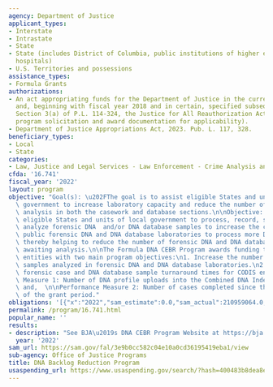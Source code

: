 ```yaml
---
agency: Department of Justice
applicant_types:
- Interstate
- Intrastate
- State
- State (includes District of Columbia, public institutions of higher education and
  hospitals)
- U.S. Territories and possessions
assistance_types:
- Formula Grants
authorizations:
- An act appropriating funds for the Department of Justice in the current fiscal year
  and, beginning with fiscal year 2018 and in certain, specified subsequent years,
  Section 3(a) of P.L. 114-324, the Justice for All Reauthorization Act of 2016 (see
  program solicitation and award documentation for applicability).
- Department of Justice Appropriations Act, 2023. Pub. L. 117, 328.
beneficiary_types:
- Local
- State
categories:
- Law, Justice and Legal Services - Law Enforcement - Crime Analysis and Data
cfda: '16.741'
fiscal_year: '2022'
layout: program
objective: "Goal(s): \u202FThe goal is to assist eligible States and units of local\
  \ government to increase laboratory capacity and reduce the number of samples awaiting\
  \ analysis in both the casework and database sections.\n\nObjective:  To assist\
  \ eligible States and units of local government to process, record, screen, and\
  \ analyze forensic DNA  and/or DNA database samples to increase the capacity of\
  \ public forensic DNA and DNA database laboratories to process more DNA samples,\
  \ thereby helping to reduce the number of forensic DNA and DNA database samples\
  \ awaiting analysis.\n\nThe Formula DNA CEBR Program awards funding to eligible\
  \ entities with two main program objectives:\n1. Increase the number of CODIS-eligible\
  \ samples analyzed in forensic DNA and DNA database laboratories.\n2. Reduce the\
  \ forensic case and DNA database sample turnaround times for CODIS entry.\n\nPerformance\
  \ Measure 1: Number of DNA profile uploads into the Combined DNA Index System (CODIS);\
  \ and,  \n\nPerformance Measure 2: Number of cases completed since the beginning\
  \ of the grant period."
obligations: '[{"x":"2022","sam_estimate":0.0,"sam_actual":210959064.0,"usa_spending_actual":196233869.27},{"x":"2023","sam_estimate":130000000.0,"sam_actual":0.0,"usa_spending_actual":-2766710.85},{"x":"2024","sam_estimate":112000000.0,"sam_actual":0.0,"usa_spending_actual":0.0}]'
permalink: /program/16.741.html
popular_name: ''
results:
- description: "See BJA\u2019s DNA CEBR Program Website at https://bja.ojp.gov/program/dna-cebr/grantees"
  year: '2022'
sam_url: https://sam.gov/fal/3e9b0cc582c04e10a0cd36195419eba1/view
sub-agency: Office of Justice Programs
title: DNA Backlog Reduction Program
usaspending_url: https://www.usaspending.gov/search/?hash=400483b8dea8ea91646c464eae977f68
---
```

